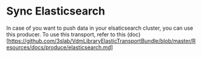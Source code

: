 # Sync Elasticsearch

In case of you want to push data in your elsaticsearch cluster, you can use this producer. To use this transport, refer to this (doc)[https://github.com/3slab/VdmLibraryElasticTransportBundle/blob/master/Resources/docs/produce/elasticsearch.md]
